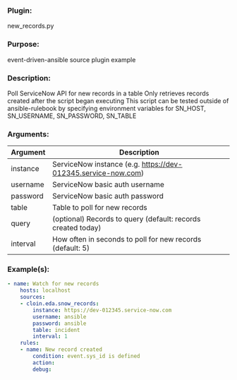 
### Plugin:
new_records.py

### Purpose:
event-driven-ansible source plugin example

### Description:
Poll ServiceNow API for new records in a table
Only retrieves records created after the script began executing
This script can be tested outside of ansible-rulebook by specifying
environment variables for SN_HOST, SN_USERNAME, SN_PASSWORD, SN_TABLE

### Arguments:
| Argument | Description |
| --- | --- |
| instance | ServiceNow instance (e.g. https://dev-012345.service-now.com) |
| username | ServiceNow basic auth username |
| password | ServiceNow basic auth password |
| table | Table to poll for new records |
| query | (optional) Records to query (default: records created today) |
| interval | How often in seconds to poll for new records (default: 5) |

### Example(s):
```yaml
- name: Watch for new records
    hosts: localhost
    sources:
    - cloin.eda.snow_records:
        instance: https://dev-012345.service-now.com
        username: ansible
        password: ansible
        table: incident
        interval: 1
    rules:
    - name: New record created
        condition: event.sys_id is defined
        action:
        debug:

